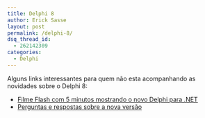 ```yaml
---
title: Delphi 8
author: Erick Sasse
layout: post
permalink: /delphi-8/
dsq_thread_id:
  - 262142309
categories:
  - Delphi
---
```

Alguns links interessantes para quem n&atilde;o esta acompanhando as novidades sobre o Delphi 8:

  * [Filme Flash com 5 minutos mostrando o novo Delphi para .NET][1]
  * [Perguntas e respostas sobre a nova vers&atilde;o][2]

 [1]: http://bdn.borland.com/article/0,1410,31293,00.html
 [2]: http://bdn.borland.com/article/0,1410,29952,00.html